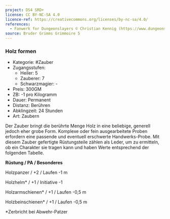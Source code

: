 ```yaml
---
project: DS4 SRD+
license: CC BY-NC-SA 4.0
licence-ref: https://creativecommons.org/licenses/by-nc-sa/4.0/
references: 
  - Fanwerk for Dungeonslayers © Christian Kennig (https://www.dungeonslayers.net/)
source: Bruder Grimms Grimmoire 5
---
```


### Holz formen

- Kategorie: #Zauber
- Zugangsstufen:
  - Heiler: 5
  - Zauberer: 7
  - Schwarzmagier: -
- Preis: 300GM
- ZB: -1 pro Kilogramm
- Dauer: Permanent
- Distanz: Berühren
- Abklingzeit: 24 Stunden
- Art: Zaubern

Der Zauber bringt die berührte Menge Holz in eine beliebige, generell jedoch eher grobe Form. Komplexe oder fein ausgearbeitete Proben erfordern eine passende und eventuell erschwerte Handwerks-Probe. Mit diesem Zauber gefertigte Rüstungsteile zählen als Leder, um zu ermitteln, ob ein Charakter sie tragen kann und haben Werte entsprechend der folgenden Tabelle.

<b>Rüstung / PA / Besonderes</b>

Holzpanzer / +2 / Laufen -1 m

Holzhelm\* / +1 / Initiative -1

Holzarmschienen\* / +1 / Laufen -0,5 m

Holzbeinschienen\* / +1 / Laufen -0,5 m

\*Zerbricht bei Abwehr-Patzer

